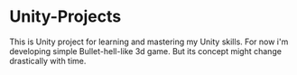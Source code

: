 # Unity-Projects

  This is Unity project for learning and mastering my Unity skills. For now i'm developing simple Bullet-hell-like 3d game.
  But its concept might change drastically with time.
